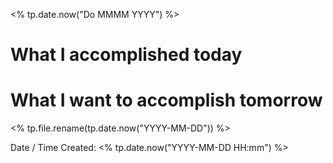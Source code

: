 <% tp.date.now("Do MMMM YYYY") %>

# What I accomplished today


# What I want to accomplish tomorrow

<% tp.file.rename(tp.date.now("YYYY-MM-DD")) %>


Date / Time Created: <% tp.date.now("YYYY-MM-DD HH:mm") %>